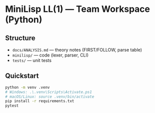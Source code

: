 # MiniLisp LL(1) — Team Workspace (Python)


## Structure
- `docs/ANALYSIS.md` — theory notes (FIRST/FOLLOW, parse table)
- `minilisp/` — code (lexer, parser, CLI)
- `tests/` — unit tests

## Quickstart
```bash
python -m venv .venv
# Windows: .\.venv\Scripts\Activate.ps1
# macOS/Linux: source .venv/bin/activate
pip install -r requirements.txt
pytest
